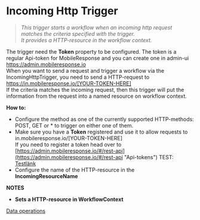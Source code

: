 # Incoming Http Trigger
>*This trigger starts a workflow when an incoming http request matches the criteria specified with the trigger.  
>It provides a HTTP-resource in the workflow context.*  

The trigger need the **Token** property to be configured. The token is a regular Api-token for MobileResponse and you can create one in admin-ui https://admin.mobileresponse.io  
When you want to send a request and trigger a workflow via the IncomingHttpTrigger, you need to send a HTTP-request to https://in.mobileresponse.io/[YOUR-TOKEN-HERE]  
If the criteria matches the incoming request, then this trigger will put the information from the request into a named resource on workflow context.


**How to:**  

- Configure the method as one of the currently supported HTTP-methods: POST, GET or * to trigger on either one of them.
- Make sure you have a **Token** registered and use it to allow requests to in.mobileresponse.io/[YOUR-TOKEN-HERE]   
If you need to register a token head over to [https://admin.mobileresponse.io/#/rest-api](https://admin.mobileresponse.io/#/rest-api "Api-tokens") TEST: <a href="https://admin.mobileresponse.io/#/rest-api">Testlänk</a>
- Configure the name of the HTTP-resource in the **IncomingResourceName**

**NOTES**

- **Sets a HTTP-resource in WorkflowContext**


[Data operations](Dataoperations.md) 
